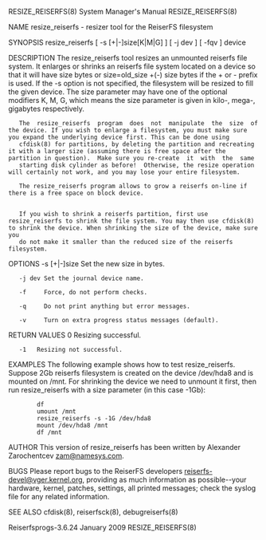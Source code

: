 RESIZE_REISERFS(8)                                                                         System Manager's Manual                                                                         RESIZE_REISERFS(8)



NAME
       resize_reiserfs - resizer tool for the ReiserFS filesystem

SYNOPSIS
       resize_reiserfs [ -s [+|-]size[K|M|G] ] [ -j dev ] [ -fqv ] device

DESCRIPTION
       The  resize_reiserfs  tool  resizes  an unmounted reiserfs file system.  It enlarges or shrinks an reiserfs file system located on a device so that it will have size bytes or size=old_size +(-) size
       bytes if the + or - prefix is used.  If the -s option is not specified, the filesystem will be resized to fill the given device.  The size parameter may have one of the optional modifiers K,  M,  G,
       which means the size parameter is given in kilo-, mega-, gigabytes respectively.

       The  resize_reiserfs  program  does  not  manipulate  the  size  of the device. If you wish to enlarge a filesystem, you must make sure you expand the underlying device first. This can be done using
       cfdisk(8) for partitions, by deleting the partition and recreating it with a larger size (assuming there is free space after the partition in question).  Make sure you re-create  it  with  the  same
       starting disk cylinder as before!  Otherwise, the resize operation will certainly not work, and you may lose your entire filesystem.

       The resize_reiserfs program allows to grow a reiserfs on-line if there is a free space on block device.


       If you wish to shrink a reiserfs partition, first use resize_reiserfs to shrink the file system. You may then use cfdisk(8) to shrink the device. When shrinking the size of the device, make sure you
       do not make it smaller than the reduced size of the reiserfs filesystem.


OPTIONS
       -s [+|-]size
              Set the new size in bytes.

       -j dev Set the journal device name.

       -f     Force, do not perform checks.

       -q     Do not print anything but error messages.

       -v     Turn on extra progress status messages (default).


RETURN VALUES
       0    Resizing successful.

       -1   Resizing not successful.


EXAMPLES
       The following example shows how to test resize_reiserfs.  Suppose 2Gb reiserfs filesystem is created on the device /dev/hda8 and is mounted on /mnt.  For shrinking the device we need to  unmount  it
       first, then run resize_reiserfs with a size  parameter (in this case -1Gb):

            df
            umount /mnt
            resize_reiserfs -s -1G /dev/hda8
            mount /dev/hda8 /mnt
            df /mnt


AUTHOR
       This version of resize_reiserfs has been written by Alexander Zarochentcev <zam@namesys.com>.

BUGS
       Please  report  bugs to the ReiserFS developers <reiserfs-devel@vger.kernel.org>, providing as much information as possible--your hardware, kernel, patches, settings, all printed messages; check the
       syslog file for any related information.

SEE ALSO
       cfdisk(8), reiserfsck(8), debugreiserfs(8)



Reiserfsprogs-3.6.24                                                                             January 2009                                                                              RESIZE_REISERFS(8)
